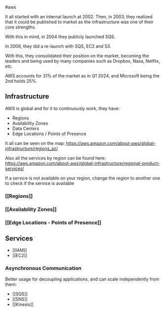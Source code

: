 
#aws

It all started with an internal launch at 2002. Then, in 2003, they realized that it could be published to market as the infrastructure was one of their core strengths.

With this in mind, in 2004 they publicly launched SQS.

In 2006, they did a re-launch with SQS, EC2 and S3.

With this, they consolidated their position on the market, becoming the leaders and being used by many companies such as Dropbox, Nasa, Netflix, etc.

AWS accounts for 31% of the market as in Q1 2024, and Microsoft being the 2nd holds 25%.

## Infrastructure

AWS is global and for it to continuously work, they have:

- Regions
- Availability Zones
- Data Centers
- Edge Locations / Points of Presence

It all can be seen on the map: https://aws.amazon.com/about-aws/global-infrastructure/regions_az/

Also all the services by region can be found here: https://aws.amazon.com/about-aws/global-infrastructure/regional-product-services/

If a service is not available on your region, change the region to another one to check if the service is available
### [[Regions]]

### [[Availability Zones]]

### [[Edge Locations - Points of Presence]]


## Services

- [[IAM]]
- [[EC2]]

### Asynchronous Communication

Better usage for decoupling applications, and can scale independently from them:

- [[SQS]]
- [[SNS]]
- [[Kinesis]]
